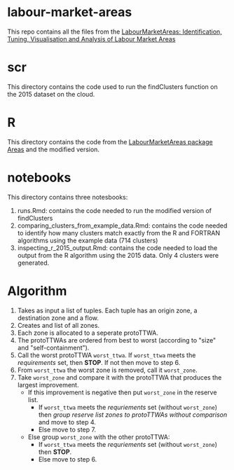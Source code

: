 # labour-market-areas
This repo contains all the files from the [LabourMarketAreas: Identification, Tuning, Visualisation and Analysis of Labour Market Areas](https://cran.r-project.org/web/packages/LabourMarketAreas/index.html)


# scr 
This directory contains the code used to run the findClusters function on the 2015 dataset on the cloud.

# R
This directory contains the code from the [LabourMarketAreas package Areas](https://cran.r-project.org/web/packages/LabourMarketAreas/index.html) and the modified version. 

# notebooks 
This directory contains three notesbooks:
1. runs.Rmd: contains the code needed to run the modified version of findClusters
2. comparing_clusters_from_example_data.Rmd: contains the code needed to identify how many clusters match exactly from the R and FORTRAN algorithms using the example data (714 clusters)
2. inspecting_r_2015_output.Rmd: contains the code needed to load the output from the R algorithm using the 2015 data. Only 4 clusters were generated. 


# Algorithm

1. Takes as input a list of tuples. Each tuple has an origin zone, a destination zone and a flow.
2. Creates and list of all zones.
3. Each zone is allocated to a seperate protoTTWA.
4. The protoTTWAs are ordered from best to worst (according to "size" and "self-containment").
5. Call the worst protoTTWA `worst_ttwa`. If `worst_ttwa` meets the *requirements* set, then **STOP**. If not then move to step 6.
6. From `worst_ttwa` the worst zone is removed, call it `worst_zone`.
7. Take `worst_zone` and compare it with the protoTTWA that produces the largest improvement. 
    - If this improvement is negative then put `worst_zone` in the reserve list.
        - If `worst_ttwa` meets the *requriements* set (without `worst_zone`) then *group reserve list zones to protoTTWAs without comparison* and move to step 4.
        - Else move to step 7.
    - Else group `worst_zone` with the other protoTTWA:
        - If `worst_ttwa` meets the *requriements* set (without `worst_zone`) then **STOP**.
        - Else move to step 6. 


